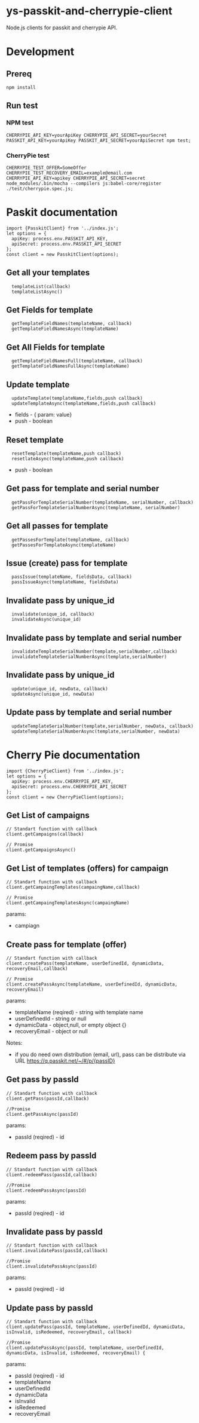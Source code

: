 # ys-passkit-and-cherrypie-client

Node.js clients for passkit and cherrypie API. 

# Development

## Prereq

```
npm install
```

## Run test

### NPM test
```
CHERRYPIE_API_KEY=yourApiKey CHERRYPIE_API_SECRET=yourSecret PASSKIT_API_KEY=yourApiKey PASSKIT_API_SECRET=yourApiSecret npm test;
```
### CherryPie test
```
CHERRYPIE_TEST_OFFER=SomeOffer CHERRYPIE_TEST_RECOVERY_EMAIL=example@email.com CHERRYPIE_API_KEY=apikey CHERRYPIE_API_SECRET=secret  node_modules/.bin/mocha --compilers js:babel-core/register ./test/cherrypie.spec.js;
```

# Paskit documentation
```
import {PasskitClient} from '../index.js';
let options = {
  apiKey: process.env.PASSKIT_API_KEY,
  apiSecret: process.env.PASSKIT_API_SECRET
};
const client = new PasskitClient(options);
```
## Get all your templates
```
  templateList(callback)
  templateListAsync()
```
  
## Get Fields for template
```  
  getTemplateFieldNames(templateName, callback)
  getTemplateFieldNamesAsync(templateName)
```

## Get All Fields for template
```  
  getTemplateFieldNamesFull(templateName, callback)
  getTemplateFieldNamesFullAsync(templateName)
```

## Update template
```  
  updateTemplate(templateName,fields,push callback)
  updateTemplateAsync(templateName,fields,push callback)
```

* fields - { param: value}
* push - boolean

## Reset template
```  
  resetTemplate(templateName,push callback)
  resetlateAsync(templateName,push callback)
```

* push - boolean


## Get pass for template and serial number
``` 
  getPassForTemplateSerialNumber(templateName, serialNumber, callback) 
  getPassForTemplateSerialNumberAsync(templateName, serialNumber)
``` 

## Get all passes for template
``` 
  getPassesForTemplate(templateName, callback)
  getPassesForTemplateAsync(templateName)
``` 

## Issue (create) pass for template
```
  passIssue(templateName, fieldsData, callback) 
  passIssueAsync(templateName, fieldsData)
```

## Invalidate pass by unique_id
```
  invalidate(unique_id, callback)
  invalidateAsync(unique_id) 
```
## Invalidate pass by template and serial number
```
  invalidateTemplateSerialNumber(template,serialNumber,callback)
  invalidateTemplateSerialNumberAsync(template,serialNumber)
```

## Invalidate pass by unique_id
```
  update(unique_id, newData, callback) 
  updateAsync(unique_id, newData) 
```

 ## Update pass by template and serial number
```
  updateTemplateSerialNumber(template,serialNumber, newData, callback)
  updateTemplateSerialNumberAsync(template,serialNumber, newData) 
```

# Cherry Pie documentation
```
import {CherryPieClient} from '../index.js';
let options = {
  apiKey: process.env.CHERRYPIE_API_KEY,
  apiSecret: process.env.CHERRYPIE_API_SECRET
};
const client = new CherryPieClient(options);
```


## Get List of campaigns
```
// Standart function with callback  
client.getCampaigns(callback)
 
// Promise  
client.getCampaignsAsync()
```

## Get List of templates (offers) for campaign
```
// Standart function with callback  
client.getCampaingTemplates(campaingName,callback)
 
// Promise  
client.getCampaingTemplatesAsync(campaingName)
```
params: 
  * campiagn

## Create pass for template (offer)
```
// Standart function with callback  
client.createPass(templateName, userDefinedId, dynamicData, recoveryEmail,callback)
 
// Promise  
client.createPassAsync(templateName, userDefinedId, dynamicData, recoveryEmail)
```
params: 
   * templateName (reqired) - string with template name
   * userDefinedId - string or null   
   * dynamicData - object,null, or empty object {}
   * recoveryEmail - object or null
   

Notes: 
   * if you do need own distribution (email, url), pass can be distribute via URL https://q.passkit.net/~/#/p/{passID} 
   
   
## Get pass by passId 
``` 
// Standart function with callback  
client.getPass(passId,callback)

//Promise  
client.getPassAsync(passId)
```
params: 
   * passId (reqired) - id 
   
   
## Redeem pass by passId 
``` 
// Standart function with callback  
client.redeemPass(passId,callback)

//Promise  
client.redeemPassAsync(passId)
```
params: 
   * passId (reqired) - id    
   
## Invalidate pass by passId 
``` 
// Standart function with callback  
client.invalidatePass(passId,callback)

//Promise  
client.invalidatePassAsync(passId)
```
params: 
   * passId (reqired) - id       
  
 
 
 ## Update pass by passId 
``` 
// Standart function with callback  
client.updatePass(passId, templateName, userDefinedId, dynamicData, isInvalid, isRedeemed, recoveryEmail, callback)

//Promise  
client.updatePassAsync(passId, templateName, userDefinedId, dynamicData, isInvalid, isRedeemed, recoveryEmail) {
```
params: 
   * passId (reqired) - id   
   * templateName
   * userDefinedId
   * dynamicData
   * isInvalid
   * isRedeemed 
   * recoveryEmail    
  
